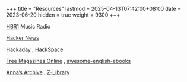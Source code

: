 +++
title       = "Resources"
lastmod     = 2025-04-13T07:42:00+08:00
date        = 2023-06-20
hidden      = true
weight      = 9300
+++

[HBR1](http://www.hbr1.com/) Music Radio

[Hacker News](https://news.ycombinator.com/)

[Hackaday](https://hackaday.com/)
, [HackSpace](https://hackspace.raspberrypi.com/)

[Free Magazines Online](https://freemagazines.top/)
, [awesome-english-ebooks](https://github.com/hehonghui/awesome-english-ebooks)

[Anna’s Archive](https://annas-archive.org/)
, [Z-Library](https://en.wikipedia.org/wiki/Z-Library)

